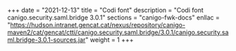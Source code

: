 +++
date        = "2021-12-13"
title       = "Codi font"
description = "Codi font canigo.security.saml.bridge 3.0.1"
sections    = "canigo-fwk-docs"
enllac		= "https://hudson.intranet.gencat.cat/nexus/repository/canigo-maven2/cat/gencat/ctti/canigo.security.saml.bridge/3.0.1/canigo.security.saml.bridge-3.0.1-sources.jar"
weight		= 1
+++
